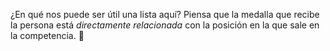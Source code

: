 ¿En qué nos puede ser útil una lista aquí? Piensa que la medalla que recibe la persona está _directamente relacionada_ con la posición en la que sale en la competencia. :thought_balloon: